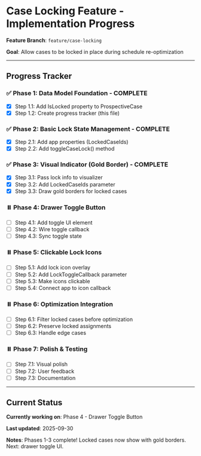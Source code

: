 # Case Locking Feature - Implementation Progress

**Feature Branch**: `feature/case-locking`

**Goal**: Allow cases to be locked in place during schedule re-optimization

---

## Progress Tracker

### ✅ Phase 1: Data Model Foundation - COMPLETE
- [x] Step 1.1: Add IsLocked property to ProspectiveCase
- [x] Step 1.2: Create progress tracker (this file)

### ✅ Phase 2: Basic Lock State Management - COMPLETE
- [x] Step 2.1: Add app properties (LockedCaseIds)
- [x] Step 2.2: Add toggleCaseLock() method

### ✅ Phase 3: Visual Indicator (Gold Border) - COMPLETE
- [x] Step 3.1: Pass lock info to visualizer
- [x] Step 3.2: Add LockedCaseIds parameter
- [x] Step 3.3: Draw gold borders for locked cases

### ⏸️ Phase 4: Drawer Toggle Button
- [ ] Step 4.1: Add toggle UI element
- [ ] Step 4.2: Wire toggle callback
- [ ] Step 4.3: Sync toggle state

### ⏸️ Phase 5: Clickable Lock Icons
- [ ] Step 5.1: Add lock icon overlay
- [ ] Step 5.2: Add LockToggleCallback parameter
- [ ] Step 5.3: Make icons clickable
- [ ] Step 5.4: Connect app to icon callback

### ⏸️ Phase 6: Optimization Integration
- [ ] Step 6.1: Filter locked cases before optimization
- [ ] Step 6.2: Preserve locked assignments
- [ ] Step 6.3: Handle edge cases

### ⏸️ Phase 7: Polish & Testing
- [ ] Step 7.1: Visual polish
- [ ] Step 7.2: User feedback
- [ ] Step 7.3: Documentation

---

## Current Status

**Currently working on**: Phase 4 - Drawer Toggle Button

**Last updated**: 2025-09-30

**Notes**: Phases 1-3 complete! Locked cases now show with gold borders. Next: drawer toggle UI.
